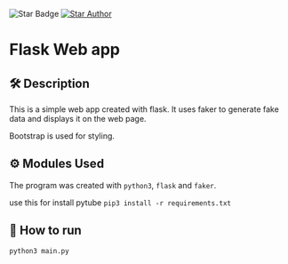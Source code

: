 ![Star Badge](https://img.shields.io/static/v1?style=flat&color=green&logo=python&label=MiniPy&message=%F0%9F%8C%9F%20If%20you%20found%20it%20useful) <a href="https://github.com/VinayakHegde">![Star Author](https://img.shields.io/static/v1?&style=flat&color=green&logo=github&label=Author&message=Vinayak%20Hegde)</a>

# Flask Web app

## 🛠️ Description
This is a simple web app created with flask. It uses faker to generate fake data and displays it on the web page.

Bootstrap is used for styling.

## ⚙️ Modules Used

The program was created with `python3`, `flask` and `faker`.

use this for install pytube
`pip3 install -r requirements.txt`

## 🤖 How to run
`python3 main.py`
